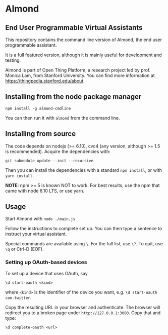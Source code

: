 # Almond

## End User Programmable Virtual Assistants

This repository contains the command line version of Almond, the end user programmable
assistant.

It is a full featured version, although it is mainly useful for development
and testing.

Almond is part of Open Thing Platform, a research project led by
prof. Monica Lam, from Stanford University.  You can find more
information at <https://thingpedia.stanford.edu/about>.

## Installing from the node package manager

```npm install -g almond-cmdline```

You can then run it with `almond` from the command line.

## Installing from source

The code depends on nodejs (>= 6.10), cvc4 (any version, although >= 1.5 is recommended).
Acquire the dependencies with:

```git submodule update --init --recursive```

Then you can install the dependencies with a standard `npm install`, or with `yarn install`.

**NOTE**: npm >= 5 is known NOT to work. For best results, use the npm that came with node 6.10 LTS,
or use yarn.

## Usage

Start Almond with `node ./main.js`

Follow the instructions to complete set up.
You can then type a sentence to instruct your virtual assistant.

Special commands are available using `\`. For the full list, use `\?`.
To quit, use `\q` or Ctrl-D (EOF).

### Setting up OAuth-based devices

To set up a device that uses OAuth, say

```\d start-oauth <kind>```

where `<kind>` is the identifier of the device you want, e.g. `\d start-oauth com.twitter`.

Copy the resulting URL in your browser and authenticate. The browser will redirect you
to a broken page under `http://127.0.0.1:3000`. Copy that and type:

```\d complete-oauth <url>```
